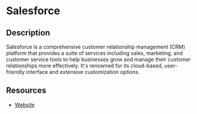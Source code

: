 # Salesforce

## Description

Salesforce is a comprehensive customer relationship management (CRM) platform that provides a suite of services including sales, marketing, and customer service tools to help businesses grow and manage their customer relationships more effectively. It's renowned for its cloud-based, user-friendly interface and extensive customization options.

## Resources

- [Website](salesforce.com)
